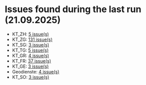 # Issues found during the last run (21.09.2025)

- KT_ZH: [5 issue(s)](tools/KT_ZH_errors.csv)
- KT_ZG: [131 issue(s)](tools/KT_ZG_errors.csv)
- KT_SG: [3 issue(s)](tools/KT_SG_errors.csv)
- KT_TG: [5 issue(s)](tools/KT_TG_errors.csv)
- KT_GR: [4 issue(s)](tools/KT_GR_errors.csv)
- KT_FR: [37 issue(s)](tools/KT_FR_errors.csv)
- KT_GE: [3 issue(s)](tools/KT_GE_errors.csv)
- Geodienste: [4 issue(s)](tools/Geodienste_errors.csv)
- KT_SO: [3 issue(s)](tools/KT_SO_errors.csv)
